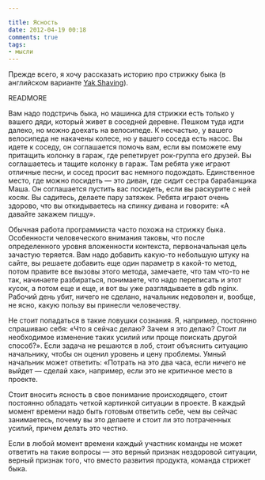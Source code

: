 ```yaml
---

title: Ясность
date: 2012-04-19 00:18
comments: true
tags:
- мысли
---
```


Прежде всего, я хочу рассказать историю про стрижку быка (в английском варианте [Yak
Shaving](http://www.urbandictionary.com/define.php?term=yak%20shaving)).

READMORE

Вам надо подстричь быка, но машинка для стрижки есть только у вашего дяди, который живет в соседней деревне. Пешком туда
идти далеко, но можно доехать на велосипеде.
К несчастью, у вашего велосипеда не накачены колесе, но у вашего соседа есть насос. Вы идете к соседу, он соглашается помочь
вам, если вы поможете ему притащить колонку в гараж, где репетирует рок-группа его друзей. Вы соглашаетесь и тащите
колонку в гараж. Там ребята уже играют отличные песни, и сосед просит вас немного подождать. Единственное место, где
можно посидеть — это диван, где сидит сестра барабанщика Маша. Он соглашается пустить вас посидеть, если вы раскурите с
ней косяк. Вы садитесь, делаете пару затяжек. Ребята играют очень здорово, что вы откидываетесь на спинку дивана и
говорите: «А давайте закажем пиццу».

Обычная работа программиста часто похожа на стрижку быка. Особенности человеческого внимания таковы, что после
определенного уровня вложенности контекста, первоначальная цель зачастую теряется. Вам надо добавить какую-то небольшую
штуку на сайте, вы решаете добавить еще один параметр в какой-то метод, потом правите все вызовы этого метода,
замечаете, что там что-то не так, начинаете разбираться, понимаете, что надо переписать и этот кусок, а потом еще и еще,
и вот вы уже разглядываете в gdb nginx. Рабочий день убит, ничего не сделано, начальник недоволен и, вообще, не ясно,
какую пользу вы принесли человечеству.

Не стоит попадаться в такие ловушки сознания. Я, например, постоянно спрашиваю себя: «Что я сейчас делаю? Зачем я это
делаю? Стоит ли необходимое изменение таких усилий или проще поискать другой способ?». Если задача не решаются в лоб,
стоит объяснить ситуацию начальнику, чтобы он оценил уровень и цену проблемы. Умный начальник может ответить: «Потрать на
это два часа, если ничего не выйдет — сделай хак», например, если это не критичное место в проекте.

Стоит вносить ясность в свое понимание происходящего, стоит постоянно обладать четкой картинкой ситуации в проекте. В
каждый момент времени надо быть готовым ответить себе, чем вы сейчас занимаетесь, почему вы это делаете и стоит ли это
потраченных усилий, причем делать это честно.

Если в любой момент времени каждый участник команды не может ответить на такие вопросы — это верный признак нездоровой
ситуации, верный признак того, что вместо развития продукта, команда стрижет быка.

